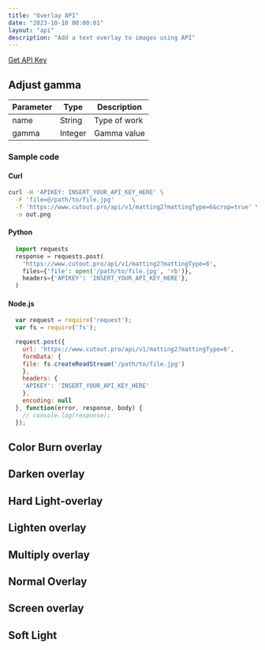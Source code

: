 ```yaml
---
title: "Overlay API"
date: "2023-10-10 00:00:01"
layout: "api"
description: "Add a text overlay to images using API"
---
```


[Get API Key](/api/developer-key)

## Adjust gamma

| Parameter | Type | Description |
|-----------|------|-------------|
| name      | String | Type of work |
| gamma      | Integer | Gamma value|

### Sample code

#### Curl

```bash
curl -H 'APIKEY: INSERT_YOUR_API_KEY_HERE' \
  -F 'file=@/path/to/file.jpg'     \
  -f 'https://www.cutout.pro/api/v1/matting2?mattingType=6&crop=true' \
  -o out.png

```

#### Python

```python
  import requests
  response = requests.post(
    'https://www.cutout.pro/api/v1/matting2?mattingType=6',
    files={'file': open('/path/to/file.jpg', 'rb')},
    headers={'APIKEY': 'INSERT_YOUR_API_KEY_HERE'},
  )
```

#### Node.js

```node.js
  var request = require('request');
  var fs = require('fs');

  request.post({
    url: 'https://www.cutout.pro/api/v1/matting2?mattingType=6',
    formData: {
    file: fs.createReadStream('/path/to/file.jpg')
    },
    headers: {
    'APIKEY': 'INSERT_YOUR_API_KEY_HERE'
    },
    encoding: null
  }, function(error, response, body) {
    // console.log(response);
  });
```

## Color Burn overlay

## Darken overlay

## Hard Light-overlay

## Lighten overlay

## Multiply overlay

## Normal Overlay

## Screen overlay

## Soft Light

